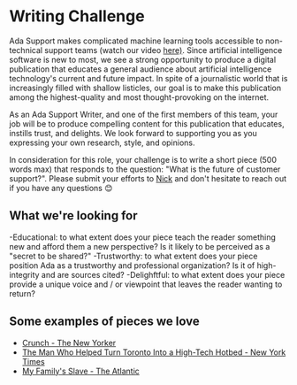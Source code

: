 # Writing Challenge

Ada Support makes complicated machine learning tools accessible to non-technical support teams (watch our video [here)](https://adasupport.wistia.com/medias/y8vmlr5taz). Since artificial intelligence software is new to most, we see a strong opportunity to produce a digital publication that educates a general audience about artificial intelligence technology's current and future impact. In spite of a journalistic world that is increasingly filled with shallow listicles, our goal is to make this publication among the highest-quality and most thought-provoking on the internet.  

As an Ada Support Writer, and one of the first members of this team, your job will be to produce compelling content for this publication that educates, instills trust, and delights. We look forward to supporting you as you expressing your own research, style, and opinions. 

In consideration for this role, your challenge is to write a short piece (500 words max) that responds to the question: "What is the future of customer support?". Please submit your efforts to [Nick](mailto:nick@ada.support) and don't hesitate to reach out if you have any questions 😊 

## What we're looking for 
-Educational: to what extent does your piece teach the reader something new and afford them a new perspective? Is it likely to be perceived as a "secret to be shared?"
-Trustworthy: to what extent does your piece position Ada as a trustworthy and professional organization? Is it of high-integrity and are sources cited? 
-Delighftful: to what extent does your piece provide a unique voice and / or viewpoint that leaves the reader wanting to return?
 
## Some examples of pieces we love

- [Crunch - The New Yorker](http://www.newyorker.com/magazine/2011/11/21/crunch)
- [The Man Who Helped Turn Toronto Into a High-Tech Hotbed - New York Times](https://share.viewedit.com/gsMaraSVsbCtowP5TtJJNa)
- [My Family's Slave - The Atlantic](https://www.theatlantic.com/magazine/archive/2017/06/lolas-story/524490/)
